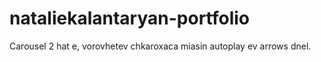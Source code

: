 # nataliekalantaryan-portfolio
Carousel 2 hat e, vorovhetev chkaroxaca miasin autoplay ev arrows dnel.
